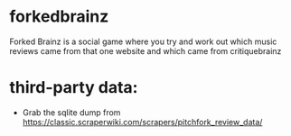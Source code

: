 forkedbrainz
============

Forked Brainz is a social game where you try and work out which music reviews came from that one website and which came from critiquebrainz

third-party data:
=================
- Grab the sqlite dump from https://classic.scraperwiki.com/scrapers/pitchfork_review_data/